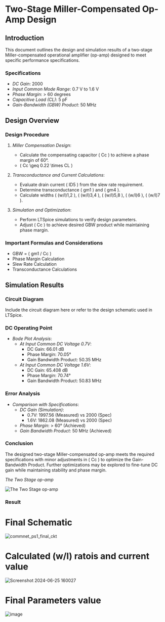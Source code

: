 # Two-Stage Miller-Compensated Op-Amp Design

## Introduction

This document outlines the design and simulation results of a two-stage Miller-compensated operational amplifier (op-amp) designed to meet specific performance specifications.

### Specifications

- *DC Gain*: 2000
- *Input Common Mode Range*: 0.7 V to 1.6 V
- *Phase Margin*: > 60 degrees
- *Capacitive Load (CL)*: 5 pF
- *Gain-Bandwidth (GBW) Product*: 50 MHz

## Design Overview

### Design Procedure

1. *Miller Compensation Design*:
   - Calculate the compensating capacitor \( Cc \) to achieve a phase margin of 60°.
   - \( Cc \geq 0.22 \times CL \)

2. *Transconductance and Current Calculations*:
   - Evaluate drain current \( ID5 \) from the slew rate requirement.
   - Determine transconductance \( gm1 \) and \( gm4 \).
   - Calculate widths \( (w/l)1,2 \), \( (w/l)3,4 \), \( (w/l)5,8 \), \( (w/l)6 \), \( (w/l)7 \).

3. *Simulation and Optimization*:
   - Perform LTSpice simulations to verify design parameters.
   - Adjust \( Cc \) to achieve desired GBW product while maintaining phase margin.

### Important Formulas and Considerations

- GBW = \( gm1 / Cc \)
- Phase Margin Calculation
- Slew Rate Calculation
- Transconductance Calculations

## Simulation Results

### Circuit Diagram

Include the circuit diagram here or refer to the design schematic used in LTSpice.

### DC Operating Point

- *Bode Plot Analysis*:
  - *At Input Common DC Voltage 0.7V*:
    - DC Gain: 66.01 dB
    - Phase Margin: 70.05°
    - Gain Bandwidth Product: 50.35 MHz
  - *At Input Common DC Voltage 1.6V*:
    - DC Gain: 65.408 dB
    - Phase Margin: 70.74°
    - Gain Bandwidth Product: 50.83 MHz

### Error Analysis

- *Comparison with Specifications*:
  - *DC Gain (Simulation)*:
    - 0.7V: 1997.56 (Measured) vs 2000 (Spec)
    - 1.6V: 1862.08 (Measured) vs 2000 (Spec)
  - *Phase Margin*: > 60° (Achieved)
  - *Gain Bandwidth Product*: 50 MHz (Achieved)

### Conclusion

The designed two-stage Miller-compensated op-amp meets the required specifications with minor adjustments in \( Cc \) to optimize the Gain-Bandwidth Product. Further optimizations may be explored to fine-tune DC gain while maintaining stability and phase margin.

*The Two Stage op-amp*

![The Two Stage op-amp](https://github.com/Aryansh-kr/Commnet-24-PS1/assets/127012188/6428d521-5518-4080-ba08-725ba77fdf7a)

### Result
# Final Schematic
![commnet_ps1_final_ckt](https://github.com/Aditya24jar/Two-Stage-Opamp-Design/assets/126892937/c2cf4fe4-2e7c-47e8-b2cb-3c625e6dd436)

# Calculated (w/l) ratois and current value
![Screenshot 2024-06-25 160027](https://github.com/Aditya24jar/Two-Stage-Opamp-Design/assets/126892937/3f8a7966-2930-4629-9840-a3d752e26f76)

# Final Parameters value
![image](https://github.com/Aryansh-kr/Commnet-24-PS1/assets/127012188/eebda71e-9529-490e-abe9-cd8a179bc997)

